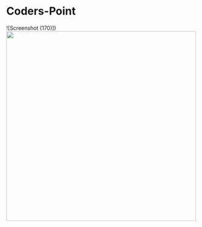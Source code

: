 # Coders-Point
![Screenshot (170)])
<img src="https://github.com/KUNJ1311/Coders-Point/assets/74526794/3b7ed3d0-75b3-46d4-8537-06e0b23fbfaf" alt="" style="width: 500px;">
